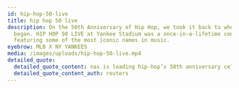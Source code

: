 ```yaml
---
id: hip-hop-50-live
title: hip hop 50 live
description: On the 50th Anniversary of Hip Hop, we took it back to where it all
  began. HIP HOP 50 LIVE at Yankee Stadium was a once-in-a-lifetime concert,
  featuring some of the most iconic names in music.
eyebrow: MLB X NY YANKEES
media: /images/uploads/hip-hop-50-live.mp4
detailed_quote:
  detailed_quote_content: nas is leading hip-hop’s 50th anniversary celebrations
  detailed_quote_content_auth: reuters
---
```

